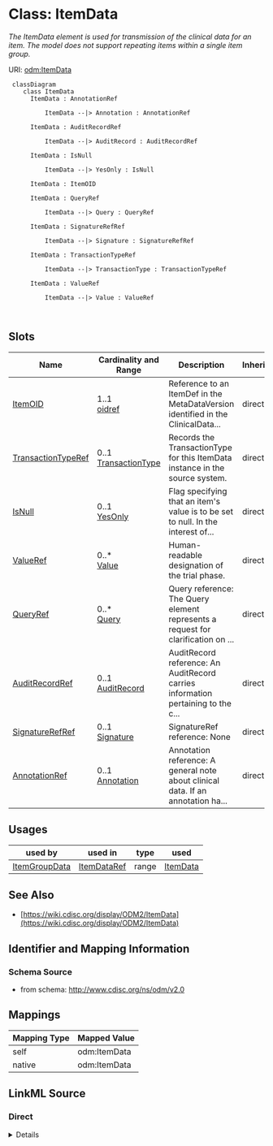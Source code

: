 # Class: ItemData


_The ItemData element is used for transmission of the clinical data for an item. The model does not support repeating items within a single item group._





URI: [odm:ItemData](http://www.cdisc.org/ns/odm/v2.0/ItemData)



```mermaid
 classDiagram
    class ItemData
      ItemData : AnnotationRef
        
          ItemData --|> Annotation : AnnotationRef
        
      ItemData : AuditRecordRef
        
          ItemData --|> AuditRecord : AuditRecordRef
        
      ItemData : IsNull
        
          ItemData --|> YesOnly : IsNull
        
      ItemData : ItemOID
        
      ItemData : QueryRef
        
          ItemData --|> Query : QueryRef
        
      ItemData : SignatureRefRef
        
          ItemData --|> Signature : SignatureRefRef
        
      ItemData : TransactionTypeRef
        
          ItemData --|> TransactionType : TransactionTypeRef
        
      ItemData : ValueRef
        
          ItemData --|> Value : ValueRef
        
      
```




<!-- no inheritance hierarchy -->


## Slots

| Name | Cardinality and Range | Description | Inheritance |
| ---  | --- | --- | --- |
| [ItemOID](ItemOID.md) | 1..1 <br/> [oidref](oidref.md) | Reference to an ItemDef in the MetaDataVersion identified in the ClinicalData... | direct |
| [TransactionTypeRef](TransactionTypeRef.md) | 0..1 <br/> [TransactionType](TransactionType.md) | Records the TransactionType for this ItemData instance in the source system. | direct |
| [IsNull](IsNull.md) | 0..1 <br/> [YesOnly](YesOnly.md) | Flag specifying that an item's value is to be set to null. In the interest of... | direct |
| [ValueRef](ValueRef.md) | 0..* <br/> [Value](Value.md) | Human-readable designation of the trial phase. | direct |
| [QueryRef](QueryRef.md) | 0..* <br/> [Query](Query.md) | Query reference: The Query element represents a request for clarification on ... | direct |
| [AuditRecordRef](AuditRecordRef.md) | 0..1 <br/> [AuditRecord](AuditRecord.md) | AuditRecord reference: An AuditRecord carries information pertaining to the c... | direct |
| [SignatureRefRef](SignatureRefRef.md) | 0..1 <br/> [Signature](Signature.md) | SignatureRef reference: None | direct |
| [AnnotationRef](AnnotationRef.md) | 0..1 <br/> [Annotation](Annotation.md) | Annotation reference: A general note about clinical data. If an annotation ha... | direct |





## Usages

| used by | used in | type | used |
| ---  | --- | --- | --- |
| [ItemGroupData](ItemGroupData.md) | [ItemDataRef](ItemDataRef.md) | range | [ItemData](ItemData.md) |






## See Also

* [https://wiki.cdisc.org/display/ODM2/ItemData](https://wiki.cdisc.org/display/ODM2/ItemData)

## Identifier and Mapping Information







### Schema Source


* from schema: http://www.cdisc.org/ns/odm/v2.0





## Mappings

| Mapping Type | Mapped Value |
| ---  | ---  |
| self | odm:ItemData |
| native | odm:ItemData |





## LinkML Source

<!-- TODO: investigate https://stackoverflow.com/questions/37606292/how-to-create-tabbed-code-blocks-in-mkdocs-or-sphinx -->

### Direct

<details>
```yaml
name: ItemData
description: The ItemData element is used for transmission of the clinical data for
  an item. The model does not support repeating items within a single item group.
from_schema: http://www.cdisc.org/ns/odm/v2.0
see_also:
- https://wiki.cdisc.org/display/ODM2/ItemData
slots:
- ItemOID
- TransactionTypeRef
- IsNull
- ValueRef
- QueryRef
- AuditRecordRef
- SignatureRefRef
- AnnotationRef
slot_usage:
  ItemOID:
    name: ItemOID
    description: Reference to an ItemDef in the MetaDataVersion identified in the
      ClinicalData element. The referenced ItemDef defines the DataType of this item.
      The ItemOID attribute is used to identify a particular item definition. This
      value uniquely identifies an Item within the containing ItemGroup.
    comments:
    - Required
    domain_of:
    - ItemRef
    - SourceItem
    - RangeCheck
    - ItemData
    - KeySet
    range: oidref
    required: true
  TransactionTypeRef:
    name: TransactionTypeRef
    description: Records the TransactionType for this ItemData instance in the source
      system.
    comments:
    - Conditional Required on the ItemData element, or one of its ancestor elements,
      when ODM/@FileType has the value "Transactional".
    domain_of:
    - SubjectData
    - StudyEventData
    - ItemGroupData
    - ItemData
    - Annotation
    range: TransactionType
  IsNull:
    name: IsNull
    description: Flag specifying that an item's value is to be set to null. In the
      interest of creating non-verbose XML instances, one should not use ItemData
      elements with IsNull set to "Yes" to indicate uncollected data. The better practice
      is to transmit only collected data. For use cases where data traceability is
      important, providing ItemData elements with IsNull="Yes" maybe be useful. It
      is not necessary to provide an ItemData element with IsNull set to "Yes" in
      cases where the source system would not create a record.
    comments:
    - Conditional If the child element ItemData/Value is present, the IsNull attribute
      must not be set. If IsNull is set, the child element ItemData/Value must not
      be present.
    domain_of:
    - ItemData
    range: YesOnly
  ValueRef:
    name: ValueRef
    multivalued: true
    domain_of:
    - TrialPhase
    - ParameterValue
    - Telecom
    - ItemData
    - Query
    range: Value
    inlined: true
    inlined_as_list: true
  QueryRef:
    name: QueryRef
    multivalued: true
    domain_of:
    - Location
    - ClinicalData
    - SubjectData
    - StudyEventData
    - ItemGroupData
    - ItemData
    range: Query
    inlined: true
    inlined_as_list: true
  AuditRecordRef:
    name: AuditRecordRef
    domain_of:
    - ReferenceData
    - ClinicalData
    - SubjectData
    - StudyEventData
    - ItemGroupData
    - ItemData
    - Query
    range: AuditRecord
    maximum_cardinality: 1
  SignatureRefRef:
    name: SignatureRefRef
    domain_of:
    - ReferenceData
    - ClinicalData
    - SubjectData
    - StudyEventData
    - ItemGroupData
    - ItemData
    - Signature
    range: Signature
    maximum_cardinality: 1
  AnnotationRef:
    name: AnnotationRef
    domain_of:
    - ReferenceData
    - ClinicalData
    - SubjectData
    - StudyEventData
    - ItemGroupData
    - ItemData
    - Association
    range: Annotation
    maximum_cardinality: 1
class_uri: odm:ItemData

```
</details>

### Induced

<details>
```yaml
name: ItemData
description: The ItemData element is used for transmission of the clinical data for
  an item. The model does not support repeating items within a single item group.
from_schema: http://www.cdisc.org/ns/odm/v2.0
see_also:
- https://wiki.cdisc.org/display/ODM2/ItemData
slot_usage:
  ItemOID:
    name: ItemOID
    description: Reference to an ItemDef in the MetaDataVersion identified in the
      ClinicalData element. The referenced ItemDef defines the DataType of this item.
      The ItemOID attribute is used to identify a particular item definition. This
      value uniquely identifies an Item within the containing ItemGroup.
    comments:
    - Required
    domain_of:
    - ItemRef
    - SourceItem
    - RangeCheck
    - ItemData
    - KeySet
    range: oidref
    required: true
  TransactionTypeRef:
    name: TransactionTypeRef
    description: Records the TransactionType for this ItemData instance in the source
      system.
    comments:
    - Conditional Required on the ItemData element, or one of its ancestor elements,
      when ODM/@FileType has the value "Transactional".
    domain_of:
    - SubjectData
    - StudyEventData
    - ItemGroupData
    - ItemData
    - Annotation
    range: TransactionType
  IsNull:
    name: IsNull
    description: Flag specifying that an item's value is to be set to null. In the
      interest of creating non-verbose XML instances, one should not use ItemData
      elements with IsNull set to "Yes" to indicate uncollected data. The better practice
      is to transmit only collected data. For use cases where data traceability is
      important, providing ItemData elements with IsNull="Yes" maybe be useful. It
      is not necessary to provide an ItemData element with IsNull set to "Yes" in
      cases where the source system would not create a record.
    comments:
    - Conditional If the child element ItemData/Value is present, the IsNull attribute
      must not be set. If IsNull is set, the child element ItemData/Value must not
      be present.
    domain_of:
    - ItemData
    range: YesOnly
  ValueRef:
    name: ValueRef
    multivalued: true
    domain_of:
    - TrialPhase
    - ParameterValue
    - Telecom
    - ItemData
    - Query
    range: Value
    inlined: true
    inlined_as_list: true
  QueryRef:
    name: QueryRef
    multivalued: true
    domain_of:
    - Location
    - ClinicalData
    - SubjectData
    - StudyEventData
    - ItemGroupData
    - ItemData
    range: Query
    inlined: true
    inlined_as_list: true
  AuditRecordRef:
    name: AuditRecordRef
    domain_of:
    - ReferenceData
    - ClinicalData
    - SubjectData
    - StudyEventData
    - ItemGroupData
    - ItemData
    - Query
    range: AuditRecord
    maximum_cardinality: 1
  SignatureRefRef:
    name: SignatureRefRef
    domain_of:
    - ReferenceData
    - ClinicalData
    - SubjectData
    - StudyEventData
    - ItemGroupData
    - ItemData
    - Signature
    range: Signature
    maximum_cardinality: 1
  AnnotationRef:
    name: AnnotationRef
    domain_of:
    - ReferenceData
    - ClinicalData
    - SubjectData
    - StudyEventData
    - ItemGroupData
    - ItemData
    - Association
    range: Annotation
    maximum_cardinality: 1
attributes:
  ItemOID:
    name: ItemOID
    description: Reference to an ItemDef in the MetaDataVersion identified in the
      ClinicalData element. The referenced ItemDef defines the DataType of this item.
      The ItemOID attribute is used to identify a particular item definition. This
      value uniquely identifies an Item within the containing ItemGroup.
    comments:
    - Required
    from_schema: http://www.cdisc.org/ns/odm/v2.0
    rank: 1000
    alias: ItemOID
    owner: ItemData
    domain_of:
    - ItemRef
    - SourceItem
    - RangeCheck
    - ItemData
    - KeySet
    range: oidref
    required: true
  TransactionTypeRef:
    name: TransactionTypeRef
    description: Records the TransactionType for this ItemData instance in the source
      system.
    comments:
    - Conditional Required on the ItemData element, or one of its ancestor elements,
      when ODM/@FileType has the value "Transactional".
    from_schema: http://www.cdisc.org/ns/odm/v2.0
    rank: 1000
    alias: TransactionTypeRef
    owner: ItemData
    domain_of:
    - SubjectData
    - StudyEventData
    - ItemGroupData
    - ItemData
    - Annotation
    range: TransactionType
  IsNull:
    name: IsNull
    description: Flag specifying that an item's value is to be set to null. In the
      interest of creating non-verbose XML instances, one should not use ItemData
      elements with IsNull set to "Yes" to indicate uncollected data. The better practice
      is to transmit only collected data. For use cases where data traceability is
      important, providing ItemData elements with IsNull="Yes" maybe be useful. It
      is not necessary to provide an ItemData element with IsNull set to "Yes" in
      cases where the source system would not create a record.
    comments:
    - Conditional If the child element ItemData/Value is present, the IsNull attribute
      must not be set. If IsNull is set, the child element ItemData/Value must not
      be present.
    from_schema: http://www.cdisc.org/ns/odm/v2.0
    rank: 1000
    alias: IsNull
    owner: ItemData
    domain_of:
    - ItemData
    range: YesOnly
  ValueRef:
    name: ValueRef
    description: Human-readable designation of the trial phase.
    from_schema: http://www.cdisc.org/ns/odm/v2.0
    rank: 1000
    multivalued: true
    identifier: false
    alias: ValueRef
    owner: ItemData
    domain_of:
    - TrialPhase
    - ParameterValue
    - Telecom
    - ItemData
    - Query
    range: Value
    inlined: true
    inlined_as_list: true
  QueryRef:
    name: QueryRef
    description: 'Query reference: The Query element represents a request for clarification
      on a data item collected for a clinical trial, specifically a request from a
      sponsor or sponsor’s representative to an investigator to resolve an error or
      inconsistency discovered during data review. Queries can be created manually
      by individuals such as site monitors or data managers or automatically by systems.
      The full text of the Query exists in the Value child element. The optional Name
      attribute provide the means to provide a short identifier that can be included
      in listing or user interfaces.'
    from_schema: http://www.cdisc.org/ns/odm/v2.0
    rank: 1000
    multivalued: true
    identifier: false
    alias: QueryRef
    owner: ItemData
    domain_of:
    - Location
    - ClinicalData
    - SubjectData
    - StudyEventData
    - ItemGroupData
    - ItemData
    range: Query
    inlined: true
    inlined_as_list: true
  AuditRecordRef:
    name: AuditRecordRef
    description: 'AuditRecord reference: An AuditRecord carries information pertaining
      to the creation, deletion, or modification of clinical data. This information
      includes who performed that action, and where, when, and why that action was
      performed.AuditRecord information describes a change to clinical data, but is
      not itself clinical data. The value of some clinical data can always be changed
      by a subsequent transaction, but history cannot be changed, only added to.'
    from_schema: http://www.cdisc.org/ns/odm/v2.0
    rank: 1000
    identifier: false
    alias: AuditRecordRef
    owner: ItemData
    domain_of:
    - ReferenceData
    - ClinicalData
    - SubjectData
    - StudyEventData
    - ItemGroupData
    - ItemData
    - Query
    range: AuditRecord
    maximum_cardinality: 1
  SignatureRefRef:
    name: SignatureRefRef
    description: 'SignatureRef reference: None'
    from_schema: http://www.cdisc.org/ns/odm/v2.0
    rank: 1000
    identifier: false
    alias: SignatureRefRef
    owner: ItemData
    domain_of:
    - ReferenceData
    - ClinicalData
    - SubjectData
    - StudyEventData
    - ItemGroupData
    - ItemData
    - Signature
    range: Signature
    maximum_cardinality: 1
  AnnotationRef:
    name: AnnotationRef
    description: 'Annotation reference: A general note about clinical data. If an
      annotation has both a comment and flags, the flags should be related to the
      comment.'
    from_schema: http://www.cdisc.org/ns/odm/v2.0
    rank: 1000
    identifier: false
    alias: AnnotationRef
    owner: ItemData
    domain_of:
    - ReferenceData
    - ClinicalData
    - SubjectData
    - StudyEventData
    - ItemGroupData
    - ItemData
    - Association
    range: Annotation
    maximum_cardinality: 1
class_uri: odm:ItemData

```
</details>